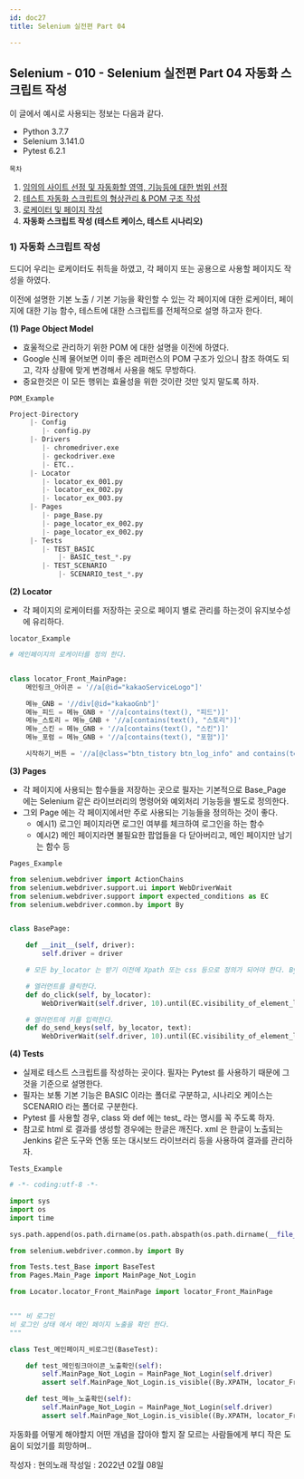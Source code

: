 ```yaml
---
id: doc27
title: Selenium 실전편 Part 04

---
```


## Selenium - 010 - Selenium 실전편 Part 04 자동화 스크립트 작성

이 글에서 예시로 사용되는 정보는 다음과 같다.

- Python 3.7.7
- Selenium 3.141.0
- Pytest 6.2.1





```목차```

1. [임의의 사이트 선정 및 자동화할 영역, 기능등에 대한 범위 선정](https://qa-linesong.netlify.app/docs/doc23)
2. [테스트 자동화 스크립트의 형상관리 & POM 구조 작성](https://qa-linesong.netlify.app/docs/doc24)
3. [로케이터 및 페이지 작성](https://qa-linesong.netlify.app/docs/doc26)
4. **자동화 스크립트 작성 (테스트 케이스, 테스트 시나리오)**

### 1) 자동화 스크립트 작성

드디어 우리는 로케이터도 취득을 하였고, 각 페이지 또는 공용으로 사용할 페이지도 작성을 하였다.

이전에 설명한 기본 노출 / 기본 기능을 확인할 수 있는 각 페이지에 대한 로케이터, 페이지에 대한 기능 함수, 테스트에 대한 스크립트를 전체적으로 설명 하고자 한다.





**(1) Page Object Model**

- 효울적으로 관리하기 위한 POM 에 대한 설명을 이전에 하였다.
- Google 신께 물어보면 이미 좋은 레퍼런스의 POM 구조가 있으니 참조 하여도 되고, 각자 상황에 맞게 변경해서 사용을 해도 무방하다.
- 중요한것은 이 모든 행위는 효율성을 위한 것이란 것만 잊지 말도록 하자.



```POM_Example```

```python
Project-Directory
     |- Config
		|- config.py
     |- Drivers
		|- chromedriver.exe
		|- geckodriver.exe
		|- ETC..
     |- Locator
		|- locator_ex_001.py
		|- locator_ex_002.py
		|- locator_ex_003.py
     |- Pages
		|- page_Base.py
		|- page_locator_ex_002.py
		|- page_locator_ex_002.py
     |- Tests
    	|- TEST_BASIC
        	|- BASIC_test_*.py
        |- TEST_SCENARIO
        	|- SCENARIO_test_*.py
```





**(2) Locator**

- 각 페이지의 로케이터를 저장하는 곳으로 페이지 별로 관리를 하는것이 유지보수성에 유리하다.



```locator_Example```

```python
# 메인페이지의 로케이터를 정의 한다.


class locator_Front_MainPage:
    메인링크_아이콘 = '//a[@id="kakaoServiceLogo"]'

    메뉴_GNB = '//div[@id="kakaoGnb"]'
    메뉴_피드 = 메뉴_GNB + '//a[contains(text(), "피드")]'
    메뉴_스토리 = 메뉴_GNB + '//a[contains(text(), "스토리")]'
    메뉴_스킨 = 메뉴_GNB + '//a[contains(text(), "스킨")]'
    메뉴_포럼 = 메뉴_GNB + '//a[contains(text(), "포험")]'

    시작하기_버튼 = '//a[@class="btn_tistory btn_log_info" and contains(text(), "시작하기")]'
```





**(3) Pages**

- 각 페이지에 사용되는 함수들을 저장하는 곳으로 필자는 기본적으로 Base_Page 에는 Selenium 같은 라이브러리의 명령어와 예외처리 기능등을 별도로 정의한다.
- 그외 Page 에는 각 페이지에서만 주로 사용되는 기능들을 정의하는 것이 좋다.
  - 예시1) 로그인 페이지라면 로그인 여부를 체크하여 로그인을 하는 함수
  - 예시2) 메인 페이지라면 불필요한 팝업들을 다 닫아버리고, 메인 페이지만 남기는 함수 등



```Pages_Example```

```python
from selenium.webdriver import ActionChains
from selenium.webdriver.support.ui import WebDriverWait
from selenium.webdriver.support import expected_conditions as EC
from selenium.webdriver.common.by import By


class BasePage:

    def __init__(self, driver):
        self.driver = driver

    # 모든 by_locator 는 받기 이전에 Xpath 또는 css 등으로 정의가 되어야 한다. By 를 사용 하던가 Web driver 를 사용 하여 정의

    # 엘러먼트를 클릭한다.
    def do_click(self, by_locator):
        WebDriverWait(self.driver, 10).until(EC.visibility_of_element_located(by_locator)).click()

    # 엘러먼트에 키를 입력한다.
    def do_send_keys(self, by_locator, text):
        WebDriverWait(self.driver, 10).until(EC.visibility_of_element_located(by_locator)).send_keys(text)
```





**(4) Tests**

- 실제로 테스트 스크립트를 작성하는 곳이다. 필자는 Pytest 를 사용하기 때문에 그것을 기준으로 설명한다.
- 필자는 보통 기본 기능은 BASIC 이라는 폴더로 구분하고, 시나리오 케이스는 SCENARIO 라는 폴더로 구분한다.
- Pytest 를 사용할 경우, class 와 def 에는 test_ 라는 명시를 꼭 주도록 하자.
- 참고로 html 로 결과를 생성할 경우에는 한글은 깨진다. xml 은 한글이 노출되는 Jenkins 같은 도구와 연동 또는 대시보드 라이브러리 등을 사용하여 결과를 관리하자.



```Tests_Example```

```python
# -*- coding:utf-8 -*-

import sys
import os
import time

sys.path.append(os.path.dirname(os.path.abspath(os.path.dirname(__file__))))

from selenium.webdriver.common.by import By

from Tests.test_Base import BaseTest
from Pages.Main_Page import MainPage_Not_Login

from Locator.locator_Front_MainPage import locator_Front_MainPage


""" 비 로그인
비 로그인 상태 에서 메인 페이지 노출을 확인 한다.
"""

class Test_메인페이지_비로그인(BaseTest):

    def test_메인링크아이콘_노출확인(self):
        self.MainPage_Not_Login = MainPage_Not_Login(self.driver)
        assert self.MainPage_Not_Login.is_visible((By.XPATH, locator_Front_MainPage.메인링크_아이콘), 3)

    def test_메뉴_노출확인(self):
        self.MainPage_Not_Login = MainPage_Not_Login(self.driver)
        assert self.MainPage_Not_Login.is_visible((By.XPATH, locator_Front_MainPage.메뉴_피드), 3)
```



자동화를 어떻게 해야할지 어떤 개념을 잡아야 할지 잘 모르는 사람들에게 부디 작은 도움이 되었기를 희망하며..







작성자 : 현의노래
작성일 : 2022년 02월 08일
